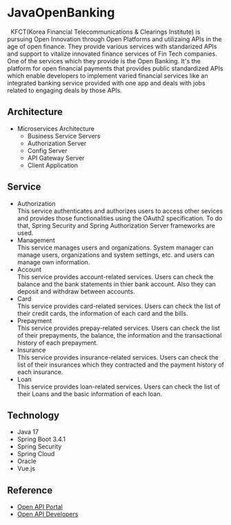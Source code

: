 # JavaOpenBanking

&nbsp;&nbsp;KFCT(Korea Financial Telecommunications & Clearings Institute) is pursuing Open Innovation through Open Platforms and utilizaing APIs in the age of open finance. They provide various services with standarized APIs and support to vitalize innovated finance services of Fin Tech companies. One of the services which they provide is the Open Banking. It's the platform for open financial payments that provides public standardized APIs which enable developers to implement varied financial services like an integrated banking service provided with one app and deals with jobs related to engaging deals by those APIs.

## Architecture
* Microservices Architecture
  * Business Service Servers
  * Authorization Server
  * Config Server
  * API Gateway Server
  * Client Application

## Service
- Authorization
<br>This service authenticates and authorizes users to access other sevices and provides those functionalities using the OAuth2 specification. To do that, Spring Security and Spring Authorization Server frameworks are used.
- Management
<br>This service manages users and organizations. System manager can manage users, organizations and system settings, etc. and users can manage own information.
- Account
<br>This service provides account-related services. Users can check the balance and the bank statements in thier bank account. Also they can deposit and withdraw between accounts.
- Card
<br>This service provides card-related services. Users can check the list of their credit cards, the information of each card and the bills.
- Prepayment
<br>This service provides prepay-related services. Users can check the list of their prepayments, the balance, the information and the transactional history of each prepayment.
- Insurance
<br>This service provides insurance-related services. Users can check the list of their insurances which they contracted and the payment history of each insurance.
- Loan
<br>This service provides loan-related services. Users can check the list of their Loans and the basic information of each loan.

## Technology
- Java 17
- Spring Boot 3.4.1
- Spring Security
- Spring Cloud
- Oracle
- Vue.js

## Reference
- [Open API Portal](https://openapi.kftc.or.kr/main)
- [Open API Developers](https://developers.kftc.or.kr/dev)
